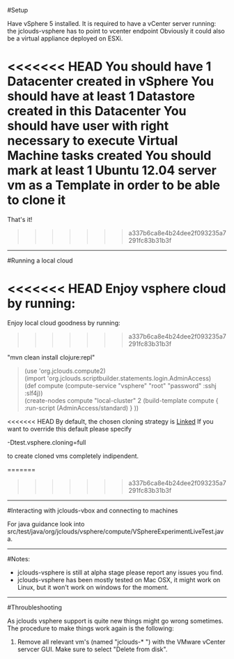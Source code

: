 
#Setup

Have vSphere 5 installed.
It is required to have a vCenter server running: the jclouds-vsphere has to point to vcenter endpoint
Obviously it could also be a virtual appliance deployed on ESXi.

<<<<<<< HEAD
You should have 1 Datacenter created in vSphere
You should have at least 1 Datastore created in this Datacenter
You should have user with right necessary to execute Virtual Machine tasks created
You should mark at least 1 Ubuntu 12.04 server vm as a Template in order to be able to clone it
=======
That's it! 
>>>>>>> a337b6ca8e4b24dee2f093235a7291fc83b31b3f

--------------

#Running a local cloud

<<<<<<< HEAD
Enjoy vsphere cloud by running:
=======
Enjoy local cloud goodness by running:
>>>>>>> a337b6ca8e4b24dee2f093235a7291fc83b31b3f

"mvn clean install clojure:repl"

> (use 'org.jclouds.compute2)  
> (import 'org.jclouds.scriptbuilder.statements.login.AdminAccess)  
> (def compute (compute-service "vsphere" "root" "password" :sshj :slf4j))  
> (create-nodes compute "local-cluster" 2 (build-template compute { :run-script (AdminAccess/standard) } ))  

<<<<<<< HEAD
By default, the chosen cloning strategy is [Linked](http://www.vmware.com/support/developer/vc-sdk/linked_vms_note.pdf)
If you want to override this default please specify

-Dtest.vsphere.cloning=full

to create cloned vms completely indipendent.

=======
>>>>>>> a337b6ca8e4b24dee2f093235a7291fc83b31b3f
--------------

#Interacting with jclouds-vbox and connecting to machines

For java guidance look into src/test/java/org/jclouds/vsphere/compute/VSphereExperimentLiveTest.java.  

--------------

#Notes:

- jclouds-vsphere is still at alpha stage please report any issues you find.  
- jclouds-vsphere has been mostly tested on Mac OSX, it might work on Linux, but it won't work on windows for the moment.  

--------------

#Throubleshooting

As jclouds vsphere support is quite new things might go wrong sometimes. The procedure to make things work again is the following:

1. Remove all relevant vm's (named "jclouds-* ") with the VMware vCenter servcer GUI. Make sure to select "Delete from disk".  